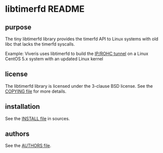 libtimerfd README
=================


purpose
-------

The tiny libtimerfd library provides the timerfd API to Linux systems with
old libc that lacks the timerfd syscalls.

Example: Viveris uses libtimerfd to build the [IP/ROHC tunnel][1] on a Linux
         CentOS 5.x system with an updated Linux kernel

[1]: http://rohc-lib.org/wiki/#ip_rohc_tunnel


license
-------

The libtimerfd library is licensed under the 3-clause BSD license. See the
[COPYING file](COPYING) for more details.


installation
------------

See the [INSTALL file](INSTALL) in sources.


authors
-------

See the [AUTHORS file](AUTHORS).

